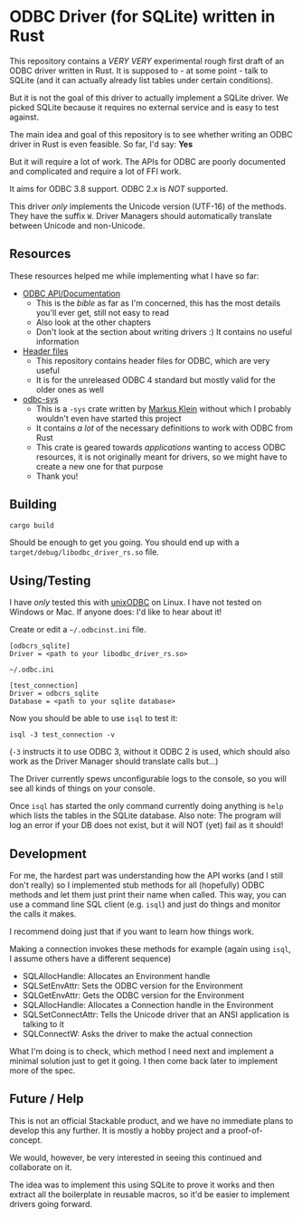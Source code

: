 # ODBC Driver (for SQLite) written in Rust

This repository contains a _VERY VERY_ experimental rough first draft of an ODBC driver written in Rust.
It is supposed to - at some point - talk to SQLite (and it can actually already list tables under certain conditions).

But it is not the goal of this driver to actually implement a SQLite driver.
We picked SQLite because it requires no external service and is easy to test against.

The main idea and goal of this repository is to see whether writing an ODBC driver in Rust is even feasible.
So far, I'd say: **Yes**

But it will require a lot of work.
The APIs for ODBC are poorly documented and complicated and require a lot of FFI work.

It aims for ODBC 3.8 support.
ODBC 2.x is _NOT_ supported.

This driver _only_ implements the Unicode version (UTF-16) of the methods.
They have the suffix `W`.
Driver Managers should automatically translate between Unicode and non-Unicode.
                                        
## Resources

These resources helped me while implementing what I have so far:

- [ODBC API/Documentation](https://learn.microsoft.com/en-us/sql/odbc/reference/syntax/odbc-api-reference?view=sql-server-ver16)
  - This is the _bible_ as far as I'm concerned, this has the most details you'll ever get, still not easy to read
  - Also look at the other chapters
  - Don't look at the section about writing drivers :) It contains no useful information
- [Header files](https://github.com/microsoft/ODBC-Specification/blob/master/Windows/inc/sql.h)
  - This repository contains header files for ODBC, which are very useful
  - It is for the unreleased ODBC 4 standard but mostly valid for the older ones as well
- [odbc-sys](https://github.com/pacman82/odbc-sys)
  - This is a `-sys` crate written by [Markus Klein](https://github.com/pacman82) without which I probably wouldn't even have started this project
  - It contains _a lot_ of the necessary definitions to work with ODBC from Rust
  - This crate is geared towards _applications_ wanting to access ODBC resources, it is not originally meant for drivers, so we might have to create a new one for that purpose
  - Thank you!
                  
## Building

```bash
cargo build
```

Should be enough to get you going.
You should end up with a `target/debug/libodbc_driver_rs.so` file.

## Using/Testing

I have _only_ tested this with [unixODBC](https://www.unixodbc.org/) on Linux.
I have not tested on Windows or Mac.
If anyone does: I'd like to hear about it!
   
Create or edit a `~/.odbcinst.ini` file.

```
[odbcrs_sqlite]
Driver = <path to your libodbc_driver_rs.so>
```

`~/.odbc.ini`
```
[test_connection]
Driver = odbcrs_sqlite
Database = <path to your sqlite database>
```
   
Now you should be able to use `isql` to test it:

```
isql -3 test_connection -v
```

(`-3` instructs it to use ODBC 3, without it ODBC 2 is used, which should also work as the Driver Manager should translate calls but...)

The Driver currently spews unconfigurable logs to the console, so you will see all kinds of things on your console.

Once `isql` has started the only command currently doing anything is `help` which lists the tables in the SQLite database.
Also note: The program will log an error if your DB does not exist, but it will NOT (yet) fail as it should!

## Development

For me, the hardest part was understanding how the API works (and I still don't really) so I implemented stub methods for all (hopefully) ODBC methods and let them just print their name when called.
This way, you can use a command line SQL client (e.g. `isql`) and just do things and monitor the calls it makes.

I recommend doing just that if you want to learn how things work.

Making a connection invokes these methods for example (again using `isql`, I assume others have a different sequence)
- SQLAllocHandle: Allocates an Environment handle
- SQLSetEnvAttr: Sets the ODBC version for the Environment
- SQLGetEnvAttr: Gets the ODBC version for the Environment
- SQLAllocHandle: Allocates a Connection handle in the Environment
- SQLSetConnectAttr: Tells the Unicode driver that an ANSI application is talking to it
- SQLConnectW: Asks the driver to make the actual connection

What I'm doing is to check, which method I need next and implement a minimal solution just to get it going.
I then come back later to implement more of the spec.

## Future / Help

This is not an official Stackable product, and we have no immediate plans to develop this any further.
It is mostly a hobby project and a proof-of-concept.

We would, however, be very interested in seeing this continued and collaborate on it.

The idea was to implement this using SQLite to prove it works and then extract all the boilerplate in reusable macros, so it'd be easier to implement drivers going forward.
